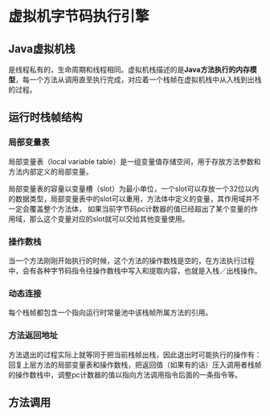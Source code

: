 # 虚拟机字节码执行引擎

## Java虚拟机栈
是线程私有的，生命周期和线程相同。虚拟机栈描述的是**Java方法执行的内存模型**，每一个方法从调用直至执行完成，对应着一个栈帧在虚拟机栈中从入栈到出栈的过程。

## 运行时栈帧结构

### 局部变量表
局部变量表（local variable table）是一组变量值存储空间，用于存放方法参数和方法内部定义的局部变量。

局部变量表的容量以变量槽（slot）为最小单位，一个slot可以存放一个32位以内的数据类型，局部变量表中的slot可以重用，方法体中定义的变量，其作用域并不一定会覆盖整个方法体，
如果当前字节码pc计数器的值已经超出了某个变量的作用域，那么这个变量对应的slot就可以交给其他变量使用。

### 操作数栈
当一个方法刚刚开始执行的时候，这个方法的操作数栈是空的，在方法执行过程中，会有各种字节码指令往操作数栈中写入和提取内容，也就是入栈／出栈操作。

### 动态连接
每个栈帧都包含一个指向运行时常量池中该栈帧所属方法的引用。

### 方法返回地址
方法退出的过程实际上就等同于把当前栈帧出栈，因此退出时可能执行的操作有：回复上层方法的局部变量表和操作数栈，把返回值（如果有的话）压入调用者栈帧的操作数栈中，调整pc计数器的值以指向方法调用指令后面的一条指令等。

## 方法调用
